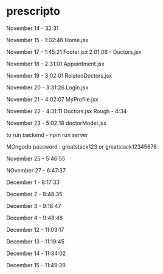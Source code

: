 # prescripto

November 14 - 32:31

November 15 - 1:02:46 Home.jsx

November 17 - 1:45:21 Footer.jsx  2:01:06 - Doctors.jsx

November 18 - 2:31:01 Appointment.jsx

November 19 - 3:02:01 RelatedDoctors.jsx

November 20 - 3:31:26 Login.jsx 

November 21 - 4:02:07 MyProfile.jsx

November 22 - 4:31:11 Doctors.jsx Rough - 4:34

November 23 - 5:02:18 doctorModel.jsx

to run backend - npm run server

MOngodb password : greatstack123 or greatstack12345678 

November 25 - 5:46:55

NOvember 27 - 6:47:37

December 1 - 8:17:33 

December 2 - 8:48:35

December 3 - 9:18:47

December 4 - 9:48:46

December 12 - 11:03:17

December 13 - 11:19:45 

December 14 - 11:34:02

December 15 - 11:49:39
